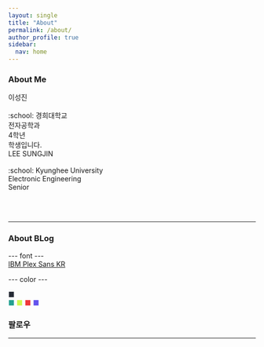 ```yaml
---
layout: single
title: "About"
permalink: /about/
author_profile: true
sidebar:
  nav: home
---
```


### About Me

<div class = "div1" markdown="1">
이성진<br><br>
:school: 경희대학교<br>
전자공학과<br>
4학년<br>
학생입니다.
</div>

<div class = "div2" markdown="1">
LEE SUNGJIN<br><br>
:school: Kyunghee University<br>
Electronic Engineering<br>
Senior<br>
</div>

<br><br>

---

### About BLog

--- font ---<br>
[IBM Plex Sans KR](https://fonts.google.com/specimen/IBM+Plex+Sans+KR)

--- color ---<br>
<div class = "box" markdown = "1" style="width:10px;">
<span style="color:#252A34">■</span>
</div>
<span style="color:#24A091">■</span>
<span style="color:#D1F951">■</span>
<span style="color:#F0383B">■</span>
<span style="color:#6454ED">■</span>
</div>

### 팔로우

---